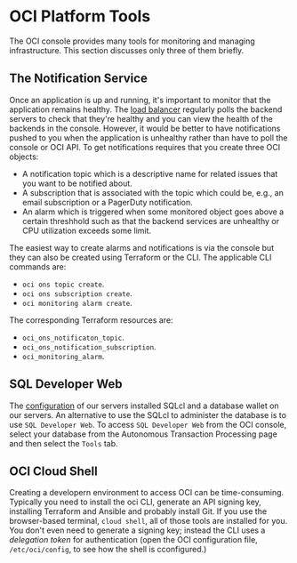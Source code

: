 # OCI Platform Tools
The OCI console provides many tools for monitoring and managing infrastructure. This section discusses only three of them briefly.

## The Notification Service
Once an application is up and running, it's important to monitor that the application remains healthy. The [load balancer](../../1_provision/load_balancer.tf) regularly polls the
backend servers to check that they're healthy and you can view the health of the backends in the console. However, it would be better to have notifications pushed to you when
the application is unhealthy rather than have to poll the console or OCI API. To get notifications requires that you create three OCI objects:
 * A notification topic which is a descriptive name for related issues that you want to be notified about.
 * A subscription that is associated with the topic which could be, e.g., an email subscription or a PagerDuty notification.
 * An alarm which is triggered when some monitored object goes above a certain threshhold such as that the backend services are unhealthy or CPU utilization exceeds some limit.
 
 The easiest way to create alarms and notifications is via the console but they can also be created using Terraform or the CLI. The applicable CLI commands are:
  * `oci ons topic create`.
  * `oci ons subscription create`.
  * `oci monitoring alarm create`.
  
 The corresponding Terraform resources are:
  * `oci_ons_notificaton_topic`.
  * `oci_ons_notification_subscription`.
  * `oci_monitoring_alarm`.
    
  
## SQL Developer Web
The [configuration](../../2_configure) of our servers installed SQLcl and a database wallet on our servers. An alternative to use the SQLcl to administer the database is to use
`SQL Developer Web`. To access `SQL Developer Web` from the OCI console, select your database from the Autonomous Transaction Processing page and then select the `Tools` tab.


## OCI Cloud Shell
Creating a developern environment to access OCI can be time-consuming. Typically you need to install the oci CLI, generate an API signing key, installing Terraform and Ansible and probably install Git. If you use the browser-based terminal, `cloud shell`, all of those tools are installed for you. You don't even need to generate a signing key; instead the
CLI uses a *delegation token* for authentication (open the OCI configuration file, `/etc/oci/config`, to see how the shell is cconfigured.)
